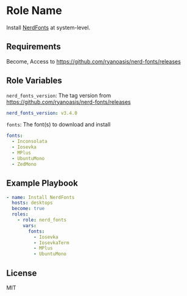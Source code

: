 Role Name
=========

Install [NerdFonts](https://www.nerdfonts.com/) at system-level.

Requirements
------------

Become, Access to https://github.com/ryanoasis/nerd-fonts/releases

Role Variables
--------------

`nerd_fonts_version`: The tag version from https://github.com/ryanoasis/nerd-fonts/releases

```yml
nerd_fonts_version: v3.4.0
```

`fonts`: The font(s) to download and install

```yml
fonts:
  - Inconsolata
  - Iosevka
  - MPlus
  - UbuntuMono
  - ZedMono
```

Example Playbook
----------------

```yml
- name: Install NerdFonts
  hosts: desktops
  become: true
  roles:
    - role: nerd_fonts
      vars:
        fonts:
          - Iosevka
          - IosevkaTerm
          - MPlus
          - UbuntuMono
```

License
-------

MIT

